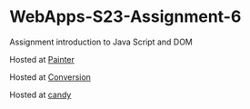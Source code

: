 
# WebApps-S23-Assignment-6
Assignment introduction to Java Script and DOM

Hosted at  [Painter](https://44-563-web-apps-s23.github.io/44563-webapps-s23-assignment6-kyathijagadeeswarp/painter.html)

Hosted at  [Conversion](https://44-563-web-apps-s23.github.io/44563-webapps-s23-assignment6-kyathijagadeeswarp/conversion.html)

Hosted at  [candy](https://44-563-web-apps-s23.github.io/44563-webapps-s23-assignment6-kyathijagadeeswarp/candy.html)

